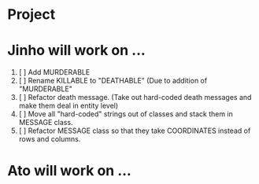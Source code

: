 # Project

# Jinho will work on ...

1. [ ] Add MURDERABLE
1. [ ] Rename KILLABLE to "DEATHABLE" (Due to addition of "MURDERABLE"
1. [ ] Refactor death message. (Take out hard-coded death messages and make them deal in entity level)
1. [ ] Move all "hard-coded" strings out of classes and stack them in MESSAGE class.
1. [ ] Refactor MESSAGE class so that they take COORDINATES instead of rows and columns.

# Ato will work on ...

